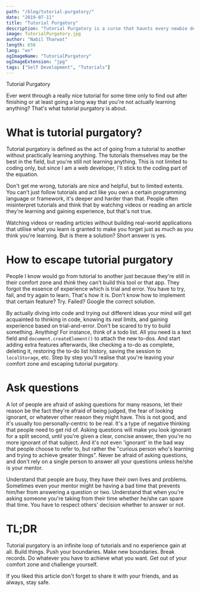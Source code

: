 ```yaml
---
path: "/blog/tutorial-purgatory/"
date: "2019-07-11"
title: "Tutorial Purgatory"
description: "Tutorial Purgatory is a curse that haunts every newbie developer, here's how to escape it."
image: TutorialPurgatory.jpg
author: "Nabil Tharwat"
length: 650
lang: "en"
ogImageName: "TutorialPurgatory"
ogImageExtension: "jpg"
tags: ["Self Development", "Tutorials"]
---
```




Tutorial Purgatory



Ever went through a really nice tutorial for some time only to find out after finishing or at least going a long way that you're not actually learning anything? That's what tutorial purgatory is about. 



# What is tutorial purgatory?



Tutorial purgatory is defined as the act of going from a tutorial to another without practically learning anything. The tutorials themselves may be the best in the field, but you're still not learning anything. This is not limited to coding only, but since I am a web developer, I'll stick to the coding part of the equation. 



Don't get me wrong, tutorials are nice and helpful, but to limited extents. You can't just follow tutorials and act like you own a certain programming language or framework, it's deeper and harder than that. People often misinterpret tutorials and think that by watching videos or reading an article they're learning and gaining experience, but that's not true. 



Watching videos or reading articles without building real-world applications that utilise what you learn is granted to make you forget just as much as you think you're learning. But is there a solution? Short answer is yes. 



# How to escape tutorial purgatory



People I know would go from tutorial to another just because they're still in their comfort zone and *think* they can't build this tool or that app. They forgot the essence of experience which is trial and error. You have to try, fail, and try again to learn. That's how it is. Don't know how to implement that certain feature? Try. Failed? Google the correct solution. 



By actually diving into code and trying out different ideas your mind will get acquainted to thinking in code, knowing its *real* limits, and gaining experience based on trial-and-error. Don't be scared to try to build something. Anything! For instance, think of a todo list. All you need is a text field and `document.createElement()` to attach the new to-dos. And start adding extra features afterwards, like checking a to-do as complete, deleting it, restoring the to-do list history, saving the session to `localStorage`, etc. Step by step you'll realise that you're leaving your comfort zone and escaping tutorial purgatory. 



# Ask questions


A lot of people are afraid of asking questions for many reasons, let their reason be the fact they're afraid of being judged, the fear of looking ignorant, or whatever other reason they might have. This is not good, and it's usually too personally-centric to be real. It's a type of negative thinking that people need to get rid of. Asking questions will make you look ignorant for a split second, until you're given a clear, concise answer, then you're no more ignorant of that subject. And it's not even 'ignorant' in the bad way that people choose to refer to, but rather the "curious person who's learning and trying to achieve greater things". Never be afraid of asking questions, and don't rely on a single person to answer all your questions unless he/she is your mentor. 



Understand that people are busy, they have their own lives and problems. Sometimes even your mentor might be having a bad time that prevents him/her from answering a question or two. Understand that when you're asking someone you're taking from their time whether he/she can spare that time. You have to respect others' decision whether to answer or not.

 

# TL;DR


Tutorial purgatory is an infinite loop of tutorials and no experience gain at all. Build things. Push your boundaries. Make new boundaries. Break records. Do whatever you have to achieve what you want. Get out of your comfort zone and challenge yourself.



If you liked this article don't forget to share it with your friends, and as always, stay safe.